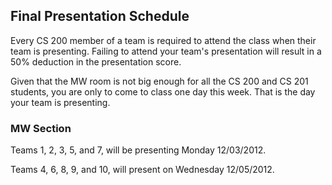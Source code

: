 ## Final Presentation Schedule
Every CS 200 member of a team is required to attend the class when their team is presenting. Failing to attend your team's presentation will result in a 50% deduction in the presentation score.

Given that the MW room is not big enough for all the CS 200 and CS 201 students, you are only to come to class one day this week. That is the day your team is presenting.


### MW Section
Teams 1, 2, 3, 5, and 7, will be presenting Monday 12/03/2012.

Teams 4, 6, 8, 9, and 10, will present on Wednesday 12/05/2012.